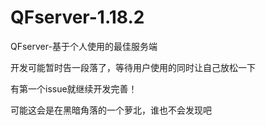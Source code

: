 # QFserver-1.18.2
QFserver-基于个人使用的最佳服务端



开发可能暂时告一段落了，等待用户使用的同时让自己放松一下

有第一个issue就继续开发完善！

可能这会是在黑暗角落的一个萝北，谁也不会发现吧
